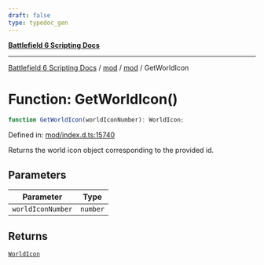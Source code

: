 ```yaml
---
draft: false
type: typedoc_gen
---
```


[**Battlefield 6 Scripting Docs**](../../../_index.md)

***

[Battlefield 6 Scripting Docs](../../../_index.md) / [mod](../../_index.md) / [mod](../_index.md) / GetWorldIcon

# Function: GetWorldIcon()

```ts
function GetWorldIcon(worldIconNumber): WorldIcon;
```

Defined in: [mod/index.d.ts:15740](https://github.com/battlefield-portal-community/portal-docs/blob/ff09b2690670f74de7e97198022e5a97ff1161ff/generators/santiago/mod/index.d.ts#L15740)

Returns the world icon object corresponding to the provided id.

## Parameters

| Parameter | Type |
| ------ | ------ |
| `worldIconNumber` | `number` |

## Returns

[`WorldIcon`](../WorldIcon/_index.md)
